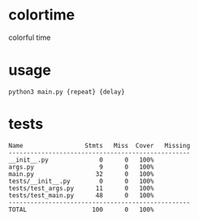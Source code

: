 # colortime
colorful time

# usage

`python3 main.py {repeat} {delay}`

# tests

```
Name                 Stmts   Miss  Cover   Missing
--------------------------------------------------
__init__.py              0      0   100%
args.py                  9      0   100%
main.py                 32      0   100%
tests/__init__.py        0      0   100%
tests/test_args.py      11      0   100%
tests/test_main.py      48      0   100%
--------------------------------------------------
TOTAL                  100      0   100%
````


